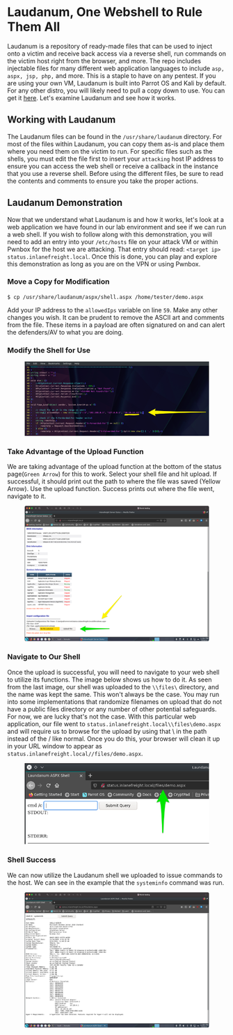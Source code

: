 # Laudanum, One Webshell to Rule Them All

Laudanum is a repository of ready-made files that can be used to inject onto a victim and receive back access via a reverse shell, run commands on the victim host right from the browser, and more. The repo includes injectable files for many different web application languages to include `asp, aspx, jsp, php,` and more. This is a staple to have on any pentest. If you are using your own VM, Laudanum is built into Parrot OS and Kali by default. For any other distro, you will likely need to pull a copy down to use. You can get it [here](https://github.com/jbarcia/Web-Shells/tree/master/laudanum). Let's examine Laudanum and see how it works.

## Working with Laudanum

The Laudanum files can be found in the `/usr/share/laudanum` directory. For most of the files within Laudanum, you can copy them as-is and place them where you need them on the victim to run. For specific files such as the shells, you must edit the file first to insert your `attacking` host IP address to ensure you can access the web shell or receive a callback in the instance that you use a reverse shell. Before using the different files, be sure to read the contents and comments to ensure you take the proper actions.

## Laudanum Demonstration

Now that we understand what Laudanum is and how it works, let's look at a web application we have found in our lab environment and see if we can run a web shell. If you wish to follow along with this demonstration, you will need to add an entry into your `/etc/hosts` file on your attack VM or within Pwnbox for the host we are attacking. That entry should read: `<target ip> status.inlanefreight.local`. Once this is done, you can play and explore this demonstration as long as you are on the VPN or using Pwnbox.

### **Move a Copy for Modification**

```shell-session
$ cp /usr/share/laudanum/aspx/shell.aspx /home/tester/demo.aspx
```

Add your IP address to the `allowedIps` variable on line `59`. Make any other changes you wish. It can be prudent to remove the ASCII art and comments from the file. These items in a payload are often signatured on and can alert the defenders/AV to what you are doing.

### **Modify the Shell for Use**

<figure><img src="../../../../.gitbook/assets/image (5) (1) (1) (1) (1) (1) (1) (1) (1) (1) (1) (1) (1) (1) (1) (1) (1) (1) (1) (1) (1) (1) (1) (1) (1) (1) (1) (1) (1) (1).png" alt=""><figcaption></figcaption></figure>

### **Take Advantage of the Upload Function**

We are taking advantage of the upload function at the bottom of the status page(`Green Arrow`) for this to work. Select your shell file and hit upload. If successful, it should print out the path to where the file was saved (Yellow Arrow). Use the upload function. Success prints out where the file went, navigate to it.

<figure><img src="../../../../.gitbook/assets/image (1) (1) (1) (1) (1) (1) (1) (1) (1) (1) (1) (1) (1) (1) (1) (1) (1) (1) (1) (1) (1) (1) (1) (1) (1) (1) (1) (1) (1) (1) (1) (1) (1) (1) (1) (1) (1) (1) (1) (1) (1) (1) (1) (1) (1) (1) (1) (1) (1) (1) (1) (1) (1) (1) (1) (1) (1) (1) (1) (1)  (36).png" alt=""><figcaption></figcaption></figure>

### **Navigate to Our Shell**

Once the upload is successful, you will need to navigate to your web shell to utilize its functions. The image below shows us how to do it. As seen from the last image, our shell was uploaded to the `\\files\` directory, and the name was kept the same. This won't always be the case. You may run into some implementations that randomize filenames on upload that do not have a public files directory or any number of other potential safeguards. For now, we are lucky that's not the case. With this particular web application, our file went to `status.inlanefreight.local\\files\demo.aspx` and will require us to browse for the upload by using that \ in the path instead of the / like normal. Once you do this, your browser will clean it up in your URL window to appear as `status.inlanefreight.local//files/demo.aspx`.

<figure><img src="../../../../.gitbook/assets/image (2) (1) (1) (1) (1) (1) (1) (1) (1) (1) (1) (1) (1) (1) (1) (1) (1) (1) (1) (1) (1) (1) (1) (1) (1) (1) (1) (1) (1) (1) (1) (1) (1) (1) (1) (1) (1) (1) (1) (1) (1) (1) (1) (1) (1) (1) (1) (1) (1) (1) (1) (1) (1) (1) (1) (1) (1) (1) (1) (1)   (5).png" alt=""><figcaption></figcaption></figure>

### **Shell Success**

We can now utilize the Laudanum shell we uploaded to issue commands to the host. We can see in the example that the `systeminfo` command was run.

<figure><img src="../../../../.gitbook/assets/image (3) (1) (1) (1) (1) (1) (1) (1) (1) (1) (1) (1) (1) (1) (1) (1) (1) (1) (1) (1) (1) (1) (1) (1) (1) (1) (1) (1) (1) (1) (1) (1) (1) (1) (1) (1) (1) (1) (1) (1) (1) (1) (1) (1) (1) (1) (1) (1) (1) (1) (1) (1).png" alt=""><figcaption></figcaption></figure>

